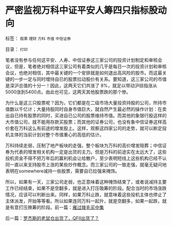 # 严密监视万科中证平安人筹四只指标股动向

标签： `股票` `理财` `万科` `市值` `中信证券` 

目录： `打印`

笔者没有参与任何这平安、人寿、中信证券这三家公司的投资计划制定和审核会议，但是，笔者绝对相信这三家公司有着类似的几乎是每日一次的投资计划和审核会议，也绝对相信，其中最关键的一个安排就是如何退出高风险的股市。而这最关键的一步一定与同时增持自已的股票拉动股价有关系。要知道，这三家公司的市值是深沪总值的十分一！因此，这两天它们共涨了
8%，就足以带动沪综指涨从5000涨到5400点。由此也可见，这两天其他股票跌的那个惨。



为什么是这三只股票呢？因为，它们都是在二级市场大量投资持股的公司，所持市值数以千亿计；大量持股同时自身市值巨大，就自然产生最必然的操作计划：在卖出自已持有股票的同时，买进自已公司的股票维持市值。而其他的象银行股这样的大市值公司，就不能用存款买股票；而其他的证券公司，也没有象中信证券这样高价套在万科这么有前途的增发股上。这样，观察这四家公司的走势，就可以断定投机主体的当前计划对整个市值重心的高低的估计。



万科持续走弱，压制了地产板块的走强，整个板块为万科的高价增发陪葬；中信证券为代表的增发相关机构一定是出货的主力。但是万科的前途实在太远大了，这些投机资金不得不把万年后的赢利机会让给散户，至少表明短线上这些机构已经不认同一直以来支持股市上涨的某些炒作概念。而三家公司的一致走强，就毫无疑问地表明在somewhere减持一些股票，需要自已拉强来掩饰。



所以，如果有一天，三家公司走弱，也正意味着这种掩饰结束了，或者说减持主要工作已经结束，如果不是空翻多，就是进入打压吸筹的阶段。配合当时的市场涨跌情况，应该可以判断出来。同样，如果万科止跌，就意味着这些投机主体也停止了主体派发，开始等等看。所以如果连同万科一起升，就是空翻多，如果一起跌，就是有意打压换筹的阶段。前一篇：[雁过拨毛买中集](../../../2007/9/20/雁过拨毛买中集.md)

后一篇：[罗杰斯的老鼠仓出货了，QFII出货了？](../../../2007/9/21/罗杰斯的老鼠仓出货了，QFII出货了？.md)